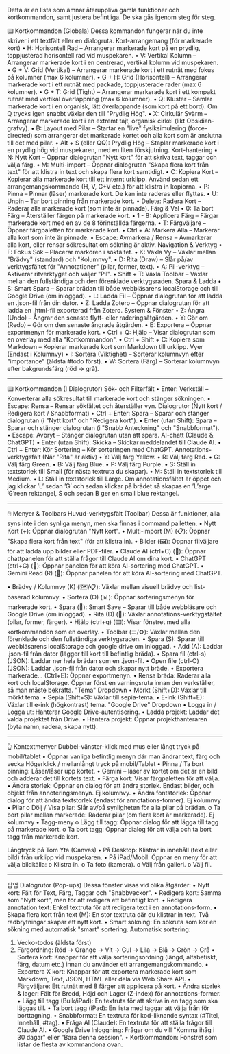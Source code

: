 Detta är en lista som ämnar återuppliva gamla funktioner och kortkommandon, samt justera befintliga.  De ska gås igenom steg för steg.



⌨️ Kortkommandon (Globala)
Dessa kommandon fungerar när du inte skriver i ett textfält eller en dialogruta.
Kort-arrangemang (för markerade kort)
•	H: Horisontell Rad – Arrangerar markerade kort på en prydlig, toppjusterad horisontell rad vid muspekaren.
•	V: Vertikal Kolumn – Arrangerar markerade kort i en centrerad, vertikal kolumn vid muspekaren.
•	G + V: Grid (Vertikal) – Arrangerar markerade kort i ett rutnät med fokus på kolumner (max 6 kolumner).
•	G + H: Grid (Horisontell) – Arrangerar markerade kort i ett rutnät med packade, toppjusterade rader (max 6 kolumner).
•	G + T: Grid (Tight) – Arrangerar markerade kort i ett kompakt rutnät med vertikal överlappning (max 6 kolumner).
•	Q: Kluster  – Samlar markerade kort i en organisk, lätt överlappande  (som kort på ett bord). Om Q trycks igen snabbt växlar den till "Prydlig Hög".
•	X: Cirkulär Svärm – Arrangerar markerade kort i en extremt tajt, organisk cirkel (likt Obsidian-grafvy).
•	B: Layout med Pilar – Startar en "live" fysiksimulering (force-directed) som arrangerar det markerade kortet och alla kort som är anslutna till det med pilar.
•	Alt + S (eller QQ): Prydlig Hög – Staplar markerade kort i en prydlig hög vid muspekaren, med en liten förskjutning.
Kort-hantering
•	N: Nytt Kort – Öppnar dialogrutan "Nytt kort" för att skriva text, taggar och välja färg.
•	M: Multi-import – Öppnar dialogrutan "Skapa flera kort från text" för att klistra in text och skapa flera kort samtidigt.
•	C: Kopiera Kort – Kopierar alla markerade kort till ett internt urklipp. Använd sedan ett arrangemangskommando (H, V, G+V etc.) för att klistra in kopiorna.
•	P: Pinna – Pinnar (låser) markerade kort. De kan inte raderas eller flyttas.
•	U: Unpin – Tar bort pinning från markerade kort.
•	Delete: Radera Kort – Raderar alla markerade kort (som inte är pinnade).
Färg & Val
•	0: Ta bort Färg – Återställer färgen på markerade kort.
•	1 - 8: Applicera Färg – Färgar markerade kort med en av de 8 förinställda färgerna.
•	T: Färgväljare – Öppnar färgpaletten för markerade kort.
•	Ctrl + A: Markera Alla – Markerar alla kort som inte är pinnade.
•	Escape: Avmarkera / Rensa – Avmarkerar alla kort, eller rensar sökresultat om sökning är aktiv.
Navigation & Verktyg
•	F: Fokus Sök – Placerar markören i sökfältet.
•	K: Växla Vy – Växlar mellan "Brädvy" (standard) och "Kolumnvy".
•	D: Rita (Draw) – Slår på/av verktygsfältet för "Annotationer" (pilar, former, text).
•	A: Pil-verktyg – Aktiverar ritverktyget och väljer "Pil".
•	Shift + T: Växla Toolbar – Växlar mellan den fullständiga och den förenklade verktygsraden.
Spara & Ladda
•	S: Smart Spara – Sparar brädan till både webbläsarens localStorage och till Google Drive (om inloggad).
•	L: Ladda Fil – Öppnar dialogrutan för att ladda en .json-fil från din dator.
•	Z: Ladda Zotero – Öppnar dialogrutan för att ladda en .html-fil exporterad från Zotero.
System & Fönster
•	Z: Ångra (Undo) – Ångrar den senaste flytt- eller raderingsåtgärden.
•	Y: Gör om (Redo) – Gör om den senaste ångrade åtgärden.
•	E: Exportera – Öppnar exportmenyn för markerade kort.
•	Ctrl + Q: Hjälp – Visar dialogrutan som en overlay med alla "Kortkommandon".
•	Ctrl + Shift + C: Kopiera som Markdown – Kopierar markerade kort som Markdown till urklipp.
Vyer (Endast i Kolumnvy)
•	I: Sortera (Viktighet) – Sorterar kolumnvyn efter "importance" (äldsta #todo först).
•	W: Sortera (Färg) – Sorterar kolumnvyn efter bakgrundsfärg (röd → grå).
________________________________________
⌨️ Kortkommandon (I Dialogrutor)
Sök- och Filterfält
•	Enter: Verkställ – Konverterar alla sökresultat till markerade kort och stänger sökningen.
•	Escape: Rensa – Rensar sökfältet och återställer vyn.
Dialogrutor (Nytt kort / Redigera kort / Snabbformat)
•	Ctrl + Enter: Spara – Sparar och stänger dialogrutan (i "Nytt kort" och "Redigera kort").
•	Enter (utan Shift): Spara – Sparar och stänger dialogrutan (i "Snabb Anteckning" och "Snabbformat").
•	Escape: Avbryt – Stänger dialogrutan utan att spara.
AI-chatt (Claude & ChatGPT)
•	Enter (utan Shift): Skicka – Skickar meddelandet till Claude AI.
•	Ctrl + Enter: Kör Sortering – Kör sorteringen med ChatGPT.
Annotations-verktygsfält (När "Rita" är aktiv)
•	Y: Välj färg Yellow.
•	R: Välj färg Red.
•	G: Välj färg Green.
•	B: Välj färg Blue.
•	P: Välj färg Purple.
•	S: Ställ in textstorlek till Small (för nästa textruta du skapar).
•	M: Ställ in textstorlek till Medium.
•	L: Ställ in textstorlek till Large.
Om annotationsfältet är öppet och jag klickar ’L’ sedan ’G’ och sedan klickar på brädet så skapas en ’L’arge ’G’reen rektangel, S och sedan B ger en small blue rektangel.
________________________________________
🖱️ Menyer & Toolbars
Huvud-verktygsfält (Toolbar) Dessa är funktioner, alla syns inte i den synliga menyn, men ska finnas i command palletten.
•	Nytt Kort (+): Öppnar dialogrutan "Nytt kort".
•	Multi-import (M) (📋): Öppnar "Skapa flera kort från text" (för att klistra in).
•	Bilder (🖼️): Öppnar filväljare för att ladda upp bilder eller PDF-filer.
•	Claude AI (ctrl+C) (🤖): Öppnar chattpanelen för att ställa frågor till Claude AI om dina kort.
•	ChatGPT  (ctrl+G) (🤖): Öppnar panelen för att köra AI-sortering med ChatGPT.
•	Gemini Read  (R) (🤖): Öppnar panelen för att köra AI-sortering med ChatGPT.

•	Brädvy / Kolumnvy (K) (🗺️/📋): Växlar mellan visuell brädvy och list-baserad kolumnvy.
•	Sortera (O)  (📊): Öppnar sorteringsmenyn för markerade kort.
•	Spara (💾): Smart Save – Sparar till både webbläsare och Google Drive (om inloggad).
•	Rita (D) (🎨): Växlar annotations-verktygsfältet (pilar, former, färger).
•	Hjälp (ctrl+q) (⌨️): Visar fönstret med alla kortkommandon som en overlay.
•	Toolbar (☰/⚙️): Växlar mellan den förenklade och den fullständiga verktygsraden.
•	Spara (S): Sparar till webbläsarens localStorage och google drive om inloggad.
•	Add  (A): Laddar .json-fil från dator (lägger till kort till befintlig bräda).
•	Spara fil (ctrl-s) (JSON): Laddar ner hela brädan som en .json-fil.
•	Open file (ctrl-O) (JSON): Laddar .json-fil från dator och skapar nytt bräde.
•	Exportera markerade... (Ctrl+E): Öppnar exportmenyn.
•	Rensa bräda: Raderar alla kort och localStorage. Öppnar först en varningsruta innan den verkställer, så man måste bekräfta.
"Tema" Dropdown
•	Mörkt (Shift+D): Växlar till mörkt tema.
•	Sepia (Shift+S): Växlar till sepia-tema.
•	E-ink (Shift+E): Växlar till e-ink (högkontrast) tema.
"Google Drive" Dropdown
•	Logga in / Logga ut: Hanterar Google Drive-autentisering.
•	Ladda projekt: Laddar det valda projektet från Drive.
•	Hantera projekt: Öppnar projekthanteraren (byta namn, radera, skapa nytt).
________________________________________
👆 Kontextmenyer 
Dubbel-vänster-klick med mus eller långt tryck på mobil/tablet
•	Öppnar vanliga befintlig menyn där man ändrar text, färg och vecka
Högerklick / mellanlångt tryck på mobil/Tablet
•	Pinna / Ta bort pinning: Låser/låser upp kortet.
•	Gemini – läser av kortet om det är en bild och adderar det till kortets text.
•	Färga kort: Visar färgpaletten för att välja.
•	Ändra storlek: Öppnar en dialog för att ändra storlek. Endast bilder, och objekt från annoteringsmenyn. Ej kolumnvy.
•	Ändra fontstorlek: Öppnar dialog för att ändra textstorlek (endast för annotations-former). Ej kolumnvy
•	Pilar
o	Dölj / Visa pilar: Slår av/på synligheten för alla pilar på brädan.
o	Ta bort pilar mellan markerade: Raderar pilar (om flera kort är markerade). Ej kolumnvy
•	Tagg-meny
o	Lägg till tagg: Öppnar dialog för att lägga till tagg på markerade kort.
o	Ta bort tagg: Öppnar dialog för att välja och ta bort tagg från markerade kort.

Långtryck på Tom Yta (Canvas)
•	På Desktop: Klistrar in innehåll (text eller bild) från urklipp vid muspekaren.
•	På iPad/Mobil: Öppnar en meny för att välja bildkälla:
o	Klistra in.
o	Ta foto (kamera).
o	Välj från galleri.
o	Välj fil.
________________________________________
팝업 Dialogrutor (Pop-ups)
Dessa fönster visas vid olika åtgärder:
•	Nytt kort: Fält för Text, Färg, Taggar och "Snabbveckor".
•	Redigera kort: Samma som "Nytt kort", men för att redigera ett befintligt kort.
•	Redigera annotation text: Enkel textruta för att redigera text i en annotations-form.
•	Skapa flera kort från text (M): En stor textruta där du klistrar in text. Två radbrytningar skapar ett nytt kort.
•	Smart sökning: En sökruta som kör en sökning med automatisk "smart" sortering.  Automatisk sortering:
1. Vecko-todos (äldsta först)
2. Färgordning: Röd → Orange → Vit → Gul → Lila → Blå → Grön → Grå
•	Sortera kort: Knappar för att välja sorteringsordning (längd, alfabetiskt, färg, datum etc.) innan du använder ett arrangemangskommando.
•	Exportera X kort: Knappar för att exportera markerade kort som Markdown, Text, JSON, HTML eller dela via Web Share API.
•	Färgväljare: Ett rutnät med 8 färger att applicera på kort.
•	Ändra storlek & lager: Fält för Bredd, Höjd och Lager (Z-index) för annotations-former.
•	Lägg till tagg (Bulk/iPad): En textruta för att skriva in en tagg som ska läggas till.
•	Ta bort tagg (iPad): En lista med taggar att välja från för borttagning.
•	Snabbformat: En textruta för kod-liknande syntax (#Titel, Innehåll, #tag).
•	Fråga AI (Claude): En textruta för att ställa frågor till Claude AI.
•	Google Drive Inloggning: Frågar om du vill "Komma ihåg i 30 dagar" eller "Bara denna session".
•	Kortkommandon: Fönstret som listar de flesta av kommandona ovan.

